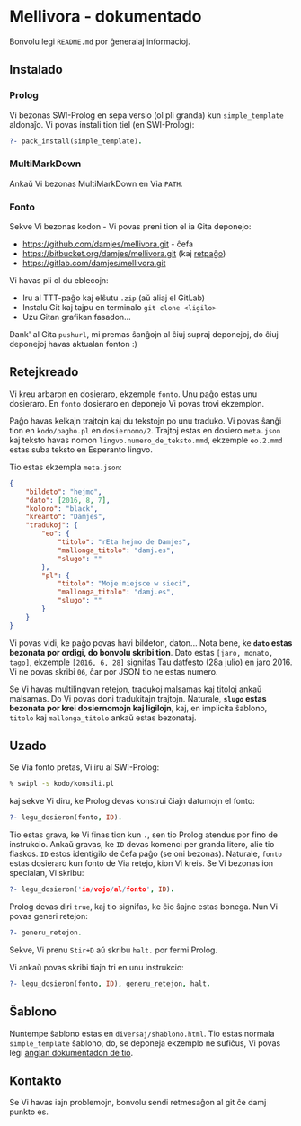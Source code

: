 # Mellivora - dokumentado

Bonvolu legi `README.md` por ĝeneralaj informacioj.

## Instalado

### Prolog

Vi bezonas SWI-Prolog en sepa versio (ol pli granda) kun `simple_template`
aldonaĵo. Vi povas instali tion tiel (en SWI-Prolog):

```prolog
?- pack_install(simple_template).
```

<!-- Vi ankaŭ povas tajpi tion **post fontelŝuto** en Uniksa terminalo:

```zsh
% swipl -s retpagho -t instalu_aldonajhojn
``` -->

### MultiMarkDown

Ankaŭ Vi bezonas MultiMarkDown en Via `PATH`.

### Fonto

Sekve Vi bezonas kodon - Vi povas preni tion el ia Gita deponejo:

- https://github.com/damjes/mellivora.git - ĉefa
- https://bitbucket.org/damjes/mellivora.git (kaj [retpaĝo](https://bitbucket.org/damjes/mellivora))
- https://gitlab.com/damjes/mellivora.git

Vi havas pli ol du eblecojn:

- Iru al TTT-paĝo kaj elŝutu `.zip` (aŭ aliaj el GitLab)
- Instalu Git kaj tajpu en terminalo `git clone <ligilo>`
- Uzu Gitan grafikan fasadon...

Dank' al Gita `pushurl`, mi premas ŝanĝojn al ĉiuj supraj deponejoj, do ĉiuj
deponejoj havas aktualan fonton :)

## Retejkreado

Vi kreu arbaron en dosieraro, ekzemple `fonto`. Unu paĝo estas unu dosieraro.
En `fonto` dosieraro en deponejo Vi povas trovi ekzemplon.

Paĝo havas kelkajn trajtojn kaj du tekstojn po unu traduko. Vi povas ŝanĝi tion
en `kodo/pagho.pl` en `dosiernomo/2`. Trajtoj estas en dosiero `meta.json` kaj
teksto havas nomon `lingvo.numero_de_teksto.mmd`, ekzemple `eo.2.mmd` estas suba
teksto en Esperanto lingvo.

Tio estas ekzempla `meta.json`:

```json
{
	"bildeto": "hejmo",
	"dato": [2016, 8, 7],
	"koloro": "black",
	"kreanto": "Damjes",
	"tradukoj": {
		"eo": {
			"titolo": "rEta hejmo de Damjes",
			"mallonga_titolo": "damj.es",
			"slugo": ""
		},
		"pl": {
			"titolo": "Moje miejsce w sieci",
			"mallonga_titolo": "damj.es",
			"slugo": ""
		}
	}
}
```

Vi povas vidi, ke paĝo povas havi bildeton, daton... Nota bene, ke **`dato`
estas bezonata por ordigi, do bonvolu skribi tion**. Dato estas `[jaro, monato,
tago]`, ekzemple `[2016, 6, 28]` signifas Tau datfesto (28a julio) en jaro 2016.
Vi ne povas skribi `06`, ĉar por JSON tio ne estas numero.

Se Vi havas multilingvan retejon, tradukoj malsamas kaj titoloj ankaŭ malsamas.
Do Vi povas doni tradukitajn trajtojn. Naturale, **`slugo` estas bezonata por
krei dosiernomojn kaj ligilojn**, kaj, en implicita ŝablono, `titolo` kaj
`mallonga_titolo` ankaŭ estas bezonataj.

## Uzado

Se Via fonto pretas, Vi iru al SWI-Prolog:

```zsh
% swipl -s kodo/konsili.pl
```

kaj sekve Vi diru, ke Prolog devas konstrui ĉiajn datumojn el fonto:

```prolog
?- legu_dosieron(fonto, ID).
```

Tio estas grava, ke Vi finas tion kun `.`, sen tio Prolog atendus por fino de
instrukcio. Ankaŭ gravas, ke `ID` devas komenci per granda litero, alie tio
fiaskos. `ID` estos identigilo de ĉefa paĝo (se oni bezonas). Naturale, `fonto`
estas dosieraro kun fonto de Via retejo, kion Vi kreis. Se Vi bezonas ion
specialan, Vi skribu:

```prolog
?- legu_dosieron('ia/vojo/al/fonto', ID).
```

Prolog devas diri `true`, kaj tio signifas, ke ĉio ŝajne estas bonega. Nun Vi
povas generi retejon:

```prolog
?- generu_retejon.
```

Sekve, Vi prenu `Stir+D` aŭ skribu `halt.` por fermi Prolog.

Vi ankaŭ povas skribi tiajn tri en unu instrukcio:

```prolog
?- legu_dosieron(fonto, ID), generu_retejon, halt.
```

## Ŝablono

Nuntempe ŝablono estas en `diversaj/shablono.html`. Tio estas normala
`simple_template` ŝablono, do, se deponeja ekzemplo ne sufiĉus, Vi povas legi
[anglan dokumentadon de tio](http://www.swi-prolog.org/pack/list?p=simple_template).

## Kontakto

Se Vi havas iajn problemojn, bonvolu sendi retmesaĝon al git ĉe damj punkto es.
